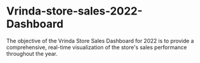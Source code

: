# Vrinda-store-sales-2022-Dashboard
The objective of the Vrinda Store Sales Dashboard for 2022 is to provide a comprehensive, real-time visualization of the store's sales performance throughout the year. 
